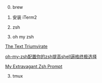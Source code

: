 0. brew

1. 安装 iTerm2


2. zsh


3. oh my zsh

[The Text Triumvirate](http://www.drbunsen.org/the-text-triumvirate/)

[oh-my-zsh配置你的zsh提高shell逼格终极选择](http://yijiebuyi.com/blog/b9b5e1ebb719f22475c38c4819ab8151.html)

[My Extravagant Zsh Prompt](http://stevelosh.com/blog/2010/02/my-extravagant-zsh-prompt/)

3. tmux
